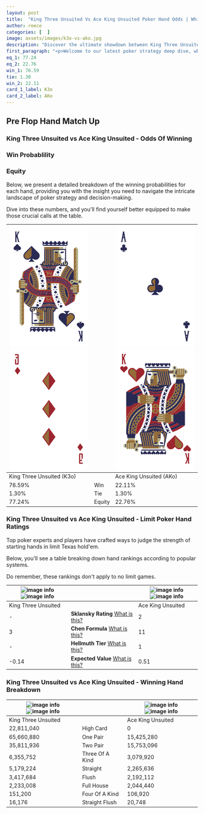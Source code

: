 ```yaml
---
layout: post
title:  "King Three Unsuited Vs Ace King Unsuited Poker Hand Odds | Which Is The Better Hand In Poker? A Complete Guide"
author: reece
categories: [  ]
image: assets/images/k3o-vs-ako.jpg
description: "Discover the ultimate showdown between King Three Unsuited and Ace King Unsuited in poker! Uncover the odds, strategies, and scenarios where one hand triumphs over the other. Get ready to up your poker game with this thrilling analysis."
first_paragraph: "<p>Welcome to our latest poker strategy deep dive, where we're pitting two distinct hands against each other in a high-stakes showdown: King Three Unsuited vs Ace King Unsuited.</p><p>In the dynamic world of poker, every decision counts, and knowing which hand holds the upper hand is key to your success at the table.</p><p>In this article, we'll dissect these two hands, explore the scenarios where one dominates the other, and equip you with the knowledge to make strategic choices that can tip the odds in your favor.</p><p>Get ready to unravel the intriguing dynamics of these poker hands and elevate your game to new heights.</p>"
eq_1: 77.24
eq_2: 22.76
win_1: 76.59
tie: 1.30
win_2: 22.11
card_1_label: K3o
card_2_label: AKo
---
```




[comment]: # (sp0)

## Pre Flop Hand Match Up

<div class="table hand-ratings" markdown="1"> 



### King Three Unsuited vs Ace King Unsuited - Odds Of Winning


  
<div class="row graphs"> 
<div class="col-lg-6">
    <h3>Win Probablility</h3>
    <canvas id="WinChart"></canvas>
</div>
<div class="col-lg-6">
    <h3>Equity</h3>
    <canvas id="EquityChart"></canvas>
</div>
</div>

  Below, we present a detailed breakdown of the winning probabilities for each hand, providing you with the insight you need to navigate the intricate landscape of poker strategy and decision-making. 

Dive into these numbers, and you'll find yourself better equipped to make those crucial calls at the table.


    
| ![image info](assets/images/hand1/k.png) ![image info](assets/images/hand1/3o.png) |  | ![image info](assets/images/hand2/a.png) ![image info](assets/images/hand2/ko.png) |
| -------- | -------- | -------- |
| King Three Unsuited (K3o) |  | Ace King Unsuited (AKo) |
| 76.59% | Win | 22.11% |
| 1.30% | Tie | 1.30% |
| 77.24% | Equity | 22.76% |




[comment]: # (sp1)



### King Three Unsuited vs Ace King Unsuited - Limit Poker Hand Ratings

Top poker experts and players have crafted ways to judge the strength of starting hands in limit Texas hold'em. 

Below, you'll see a table breaking down hand rankings according to popular systems. 

Do remember, these rankings don't apply to no limit games.


    
| ![image info](https://www.riverpairs.com/assets/images/hand1/k.png) ![image info](https://www.riverpairs.com/assets/images/hand1/3o.png) |  | ![image info](https://www.riverpairs.com/assets/images/hand2/a.png) ![image info](https://www.riverpairs.com/assets/images/hand2/ko.png) |
| -------- | -------- | -------- |
| King Three Unsuited |  | Ace King Unsuited |
| - | **Sklansky Rating** [What is this?](/sklansky-rating-explained) | 2 |
| 3 | **Chen Formula** [What is this?](/chen-formula-explained) | 11 |
| - | **Hellmuth Tier** [What is this?](/Hellmuth-tier-explained) | 1 |
| -0.14 | **Expected Value** [What is this?](/expected-value-explained) | 0.51 |




[comment]: # (sp2)



### King Three Unsuited vs Ace King Unsuited - Winning Hand Breakdown


    
| ![image info](https://www.riverpairs.com/assets/images/hand1/k.png) ![image info](https://www.riverpairs.com/assets/images/hand1/3o.png) |  | ![image info](https://www.riverpairs.com/assets/images/hand2/a.png) ![image info](https://www.riverpairs.com/assets/images/hand2/ko.png) |
| -------- | -------- | -------- |
| King Three Unsuited |  | Ace King Unsuited |
| 22,811,040 | High Card | 0 |
| 65,660,880 | One Pair | 15,425,280 |
| 35,811,936 | Two Pair | 15,753,096 |
| 6,355,752 | Three Of A Kind | 3,079,920 |
| 5,179,224 | Straight | 2,265,636 |
| 3,417,684 | Flush | 2,192,112 |
| 2,233,008 | Full House | 2,044,440 |
| 151,200 | Four Of A Kind | 106,920 |
| 16,176 | Straight Flush | 20,748 |




[comment]: # (sp3)



</div>

[comment]: # (sp4)



[comment]: # (sp5)

